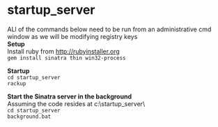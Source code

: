 startup_server
==============

ALl of the commands below need to be run from an administrative cmd window as we will be modifying registry keys  
**Setup**  
Install ruby from http://rubyinstaller.org  
`gem install sinatra thin win32-process`  

**Startup**  
`cd startup_server`  
`rackup`  

**Start the Sinatra server in the background**  
Assuming the code resides at c:\startup_server\  
`cd startup_server`  
`background.bat`  

